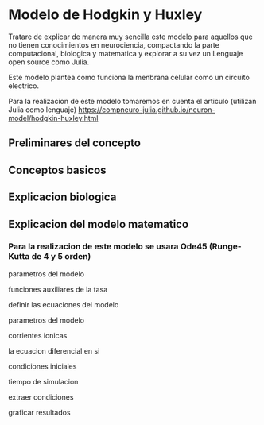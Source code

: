 # Modelo de Hodgkin y Huxley

Tratare de explicar de manera muy sencilla este modelo para aquellos que no tienen conocimientos en neurociencia, compactando la parte computacional, biologica y matematica y explorar a su vez un Lenguaje open source como Julia. 

Este modelo plantea como funciona la menbrana celular como un circuito electrico. 



Para la realizacion de este modelo tomaremos en cuenta el articulo (utilizan Julia como lenguaje) 
https://compneuro-julia.github.io/neuron-model/hodgkin-huxley.html


## Preliminares del concepto 
  

## Conceptos basicos  


## Explicacion biologica 


## Explicacion del modelo matematico 



### Para la realizacion de este modelo se usara Ode45 (Runge-Kutta de 4 y 5 orden)



























parametros del modelo 

funciones auxiliares de la tasa 

definir las ecuaciones del modelo 

parametros del modelo 

corrientes ionicas 

la ecuacion diferencial en si 

condiciones iniciales 

tiempo de simulacion 

extraer condiciones 

graficar resultados 


